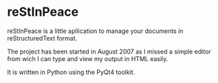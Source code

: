 reStInPeace
===========

reStInPeace is a little apllication to manage your documents in reStructuredText format.

The project has been started in August 2007 as I missed a simple editor from wich I can type and view my output in HTML easily.

It is written in Python using the PyQt4 toolkit.